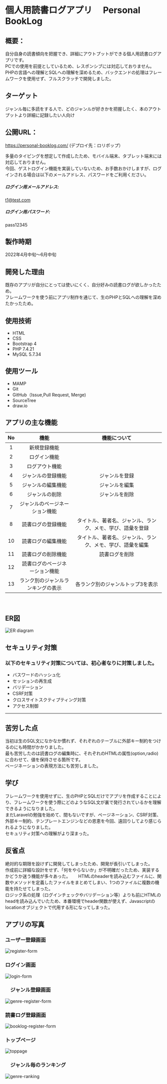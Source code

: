 # 個人用読書ログアプリ　 Personal BookLog
## 概要：  
自分自身の読書傾向を把握でき、詳細にアウトプットができる個人用読書ログアプリです。  
PCでの使用を前提としているため、レスポンシブには対応しておりません。  
PHPの言語への理解とSQLへの理解を深めるため、バックエンドの処理はフレームワークを使用せず、フルスクラッチで開発しました。  

## ターゲット
ジャンル毎に多読をする人で、どのジャンルが好きかを把握したく、本のアウトプットより詳細に記録したい人向け  

## 公開URL：
https://personal-booklog.com/ (デプロイ先：ロリポップ）  

多量のタイピングを想定して作成したため、モバイル端末、タブレット端末には対応しておりません。  
今回、ゲストログイン機能を実装していないため、お手数おかけしますが、ログインされる場合は以下のメールアドレス、パスワードをご利用ください。　　
##### ログイン用メールアドレス:  
t1@test.com  
##### ログイン用パスワード:  
pass12345  

## 製作時期
2022年4月中旬〜6月中旬

## 開発した理由  
既存のアプリが自分にとっては使いにくく、自分好みの読書ログが欲しかったため。   
フレームワークを使う前にアプリ制作を通じて、生のPHPとSQLへの理解を深めたかったため。  

## 使用技術  
- HTML
- CSS
- Bootstrap 4
- PHP 7.4.21
- MySQL 5.7.34

## 使用ツール
- MAMP
- Git
- GitHub（Issue,Pull Request, Merge)
- SourceTree
- draw.io

## アプリの主な機能

|No|機能|機能について|
|:---:|:---:|:--:|
|1|新規登録機能||
|2|ログイン機能||
|3|ログアウト機能||
|4|ジャンルの登録機能|ジャンルを登録|
|5|ジャンルの編集機能|ジャンルを編集|
|6|ジャンルの削除|ジャンルを削除|
|7|ジャンルのページネーション機能||
|8|読書ログの登録機能|タイトル、著者名、ジャンル、ランク、メモ、学び、語彙を登録|
|10|読書ログの編集機能|タイトル、著者名、ジャンル、ランク、メモ、学び、語彙を編集|
|11|読書ログの削除機能|読書ログを削除|
|12|読書ログのページネーション機能||
|13|ランク別のジャンルランキングの表示|各ランク別のジャンルトップ3を表示|

　　
## ER図
![ER diagram](https://user-images.githubusercontent.com/89965484/175561246-47b2fc0f-d046-4816-8d33-f7350bd2aa41.png)

## セキュリティ対策
### 以下のセキュリティ対策については、初心者なりに対策しました。
- バスワードのハッシュ化
- セッションの再生成
- バリデーション
- CSRF対策
- クロスサイトスクティプティング対策
- アクセス制御
___

## 苦労した点  
当初は生のSQL文になかなか慣れず、それぞれのテーブルに外部キー制約をつけるのにも時間がかかりました。  
最も苦労したのは読書ログの編集時に、それぞれのHTMLの属性(option,radio)に合わせて、値を保持させる箇所です。  
ページネーションの表現方法にも苦労しました。

## 学び
フレームワークを使用せずに、生のPHPとSQLだけでアプリを作成することにより、フレームワークを使う際にどのようなSQL文が裏で発行されているかを理解できるようになりました。  
まだLaravelの勉強を始めて、間もないですが、ページネーション、CSRF対策、外部キー制約、テンプレートエンジンなどの恩恵を今回、遠回りしてより感じられるようになりました。  
セキュリティ対策への理解がより深まった。  

## 反省点
絶対的な期限を設けずに開発してしまったため、開発が長引いてしまった。  
作成前に詳細な設計をせず、「何をやらないか」が不明確だったため、実装するかどうか迷う機能が多々あった。　　
HTMLのheaderを読み込むファイルに、関数やメソッドを定義したファイルをまとめてしまい、1つのファイルに複数の機能を持たせてしまった。  
ロジック系の処理（ログインチェックやバリデーション等）よりも前にHTMLのheadを読み込んでいたため、本番環境でheader関数が使えず、Javascriptのlocationオブジェクトで代用する形になってしまった。  


## アプリの写真
###  ユーザー登録画面
![register-form](https://user-images.githubusercontent.com/89965484/175775610-07f28056-681a-43dc-99f1-a583ee1d3311.png)
###  ログイン画面
![login-form](https://user-images.githubusercontent.com/89965484/175775627-c42a052c-f08e-40dc-be7e-922a4c23e47d.png)
### 　ジャンル登録画面
![genre-register-form](https://user-images.githubusercontent.com/89965484/175775840-8b07db30-5e2d-4ad9-8636-0a909c15eed6.png)
### 読書ログ登録画面
![booklog-register-form](https://user-images.githubusercontent.com/89965484/175775847-2e358841-a8f9-4f62-a774-a4f872946f5a.png)  
### トップページ
![toppage](https://user-images.githubusercontent.com/89965484/175775769-8dd52cce-dee0-4eff-90fd-77c33751754e.png)
### 　ジャンル毎のランキング
![genre-ranking](https://user-images.githubusercontent.com/89965484/175775814-b725b843-727f-49e1-a35b-eaec5bf2ccdb.png)
